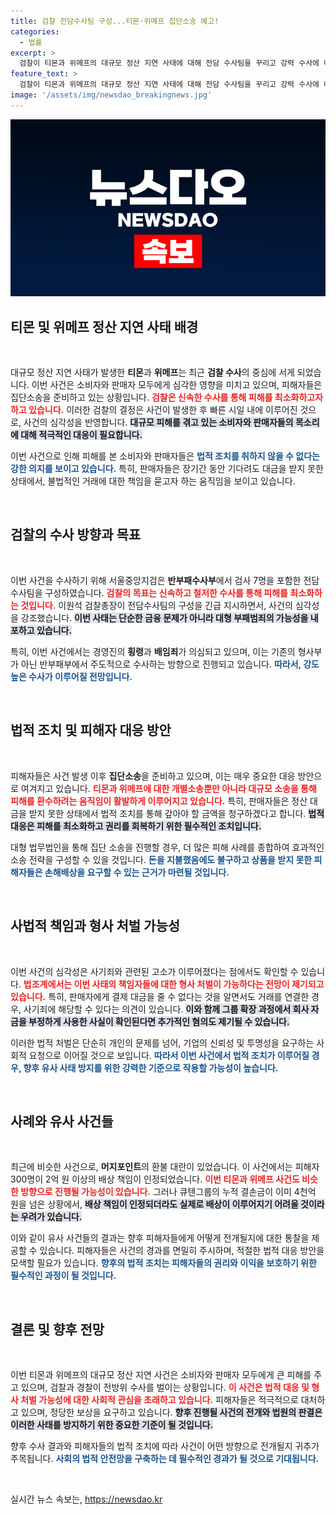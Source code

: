 ```yaml
---
title: 검찰 전담수사팀 구성...티몬·위메프 집단소송 예고!
categories:
  - 법률
excerpt: >
  검찰이 티몬과 위메프의 대규모 정산 지연 사태에 대해 전담 수사팀을 꾸리고 강력 수사에 나섭니다. 경영진의 횡령 및 배임 혐의 조사가 불가피해 보이는 가운데, 소비자와 판매자들은 대규모 집단소송을 준비 중입니다. 사건의 향방에 귀 추목!
feature_text: >
  검찰이 티몬과 위메프의 대규모 정산 지연 사태에 대해 전담 수사팀을 꾸리고 강력 수사에 나섭니다. 경영진의 횡령 및 배임 혐의 조사가 불가피해 보이는 가운데, 소비자와 판매자들은 대규모 집단소송을 준비 중입니다. 사건의 향방에 귀 추목!
image: '/assets/img/newsdao_breakingnews.jpg'
---
```


<p><img src="/assets/img/newsdao_breakingnews.jpg" alt="ontimetimes 속보" /></p>

<h2 data-ke-size="size26">티몬 및 위메프 정산 지연 사태 배경</h2>

<p data-ke-size="size16">&nbsp;</p>

<p>대규모 정산 지연 사태가 발생한 <strong>티몬</strong>과 <strong>위메프</strong>는 최근 <strong>검찰 수사</strong>의 중심에 서게 되었습니다. 이번 사건은 소비자와 판매자 모두에게 심각한 영향을 미치고 있으며, 피해자들은 집단소송을 준비하고 있는 상황입니다. <b><span style="color: #ee2323;">검찰은 신속한 수사를 통해 피해를 최소화하고자 하고 있습니다.</span></b> 이러한 검찰의 결정은 사건이 발생한 후 빠른 시일 내에 이루어진 것으로, 사건의 심각성을 반영합니다. <b><span style="background-color: #21538527;">대규모 피해를 겪고 있는 소비자와 판매자들의 목소리에 대해 적극적인 대응이 필요합니다.</span></b> </p>

<p>이번 사건으로 인해 피해를 본 소비자와 판매자들은 <b><span style="color: #1a5490;">법적 조치를 취하지 않을 수 없다는 강한 의지를 보이고 있습니다.</span></b> 특히, 판매자들은 장기간 동안 기다려도 대금을 받지 못한 상태에서, 불법적인 거래에 대한 책임을 묻고자 하는 움직임을 보이고 있습니다. </p>

<p data-ke-size="size16">&nbsp;</p>

<h2 data-ke-size="size26">검찰의 수사 방향과 목표</h2>

<p data-ke-size="size16">&nbsp;</p>

<p>이번 사건을 수사하기 위해 서울중앙지검은 <strong>반부패수사부</strong>에서 검사 7명을 포함한 전담수사팀을 구성하였습니다. <b><span style="color: #ee2323;">검찰의 목표는 신속하고 철저한 수사를 통해 피해를 최소화하는 것입니다.</span></b> 이원석 검찰총장이 전담수사팀의 구성을 긴급 지시하면서, 사건의 심각성을 강조했습니다. <b><span style="background-color: #21538527;">이번 사태는 단순한 금융 문제가 아니라 대형 부패범죄의 가능성을 내포하고 있습니다.</span></b> </p>

<p>특히, 이번 사건에서는 경영진의 <strong>횡령</strong>과 <strong>배임죄</strong>가 의심되고 있으며, 이는 기존의 형사부가 아닌 반부패부에서 주도적으로 수사하는 방향으로 진행되고 있습니다. <b><span style="color: #1a5490;">따라서, 강도 높은 수사가 이루어질 전망입니다.</span></b> </p>

<p data-ke-size="size16">&nbsp;</p>

<h2 data-ke-size="size26">법적 조치 및 피해자 대응 방안</h2>

<p data-ke-size="size16">&nbsp;</p>

<p>피해자들은 사건 발생 이후 <strong>집단소송</strong>을 준비하고 있으며, 이는 매우 중요한 대응 방안으로 여겨지고 있습니다. <b><span style="color: #ee2323;">티몬과 위메프에 대한 개별소송뿐만 아니라 대규모 소송을 통해 피해를 환수하려는 움직임이 활발하게 이루어지고 있습니다.</span></b> 특히, 판매자들은 정산 대금을 받지 못한 상태에서 법적 조치를 통해 갚아야 할 금액을 청구하겠다고 합니다. <b><span style="background-color: #21538527;">법적 대응은 피해를 최소화하고 권리를 회복하기 위한 필수적인 조치입니다.</span></b> </p>

<p>대형 법무법인을 통해 집단 소송을 진행할 경우, 더 많은 피해 사례를 종합하여 효과적인 소송 전략을 구성할 수 있을 것입니다. <b><span style="color: #1a5490;">돈을 지불했음에도 불구하고 상품을 받지 못한 피해자들은 손해배상을 요구할 수 있는 근거가 마련될 것입니다.</span></b> </p>

<p data-ke-size="size16">&nbsp;</p>

<h2 data-ke-size="size26">사법적 책임과 형사 처벌 가능성</h2>

<p data-ke-size="size16">&nbsp;</p>

<p>이번 사건의 심각성은 사기죄와 관련된 고소가 이루어졌다는 점에서도 확인할 수 있습니다. <b><span style="color: #ee2323;">법조계에서는 이번 사태의 책임자들에 대한 형사 처벌이 가능하다는 전망이 제기되고 있습니다.</span></b> 특히, 판매자에게 결제 대금을 줄 수 없다는 것을 알면서도 거래를 연결한 경우, 사기죄에 해당할 수 있다는 의견이 있습니다. <b><span style="background-color: #21538527;">이와 함께 그룹 확장 과정에서 회사 자금을 부정하게 사용한 사실이 확인된다면 추가적인 혐의도 제기될 수 있습니다.</span></b> </p>

<p>이러한 법적 처벌은 단순히 개인의 문제를 넘어, 기업의 신뢰성 및 투명성을 요구하는 사회적 요청으로 이어질 것으로 보입니다. <b><span style="color: #1a5490;">따라서 이번 사건에서 법적 조치가 이루어질 경우, 향후 유사 사태 방지를 위한 강력한 기준으로 작용할 가능성이 높습니다.</span></b> </p>

<p data-ke-size="size16">&nbsp;</p>

<h2 data-ke-size="size26">사례와 유사 사건들</h2>

<p data-ke-size="size16">&nbsp;</p>

<p>최근에 비슷한 사건으로, <strong>머지포인트</strong>의 환불 대란이 있었습니다. 이 사건에서는 피해자 300명이 2억 원 이상의 배상 책임이 인정되었습니다. <b><span style="color: #ee2323;">이번 티몬과 위메프 사건도 비슷한 방향으로 진행될 가능성이 있습니다.</span></b> 그러나 큐텐그룹의 누적 결손금이 이미 4천억 원을 넘은 상황에서, <b><span style="background-color: #21538527;">배상 책임이 인정되더라도 실제로 배상이 이루어지기 어려울 것이라는 우려가 있습니다.</span></b> </p>

<p>이와 같이 유사 사건들의 결과는 향후 피해자들에게 어떻게 전개될지에 대한 통찰을 제공할 수 있습니다. 피해자들은 사건의 경과를 면밀히 주시하며, 적절한 법적 대응 방안을 모색할 필요가 있습니다. <b><span style="color: #1a5490;">향후의 법적 조치는 피해자들의 권리와 이익을 보호하기 위한 필수적인 과정이 될 것입니다.</span></b> </p>

<p data-ke-size="size16">&nbsp;</p>

<h2 data-ke-size="size26">결론 및 향후 전망</h2>

<p data-ke-size="size16">&nbsp;</p>

<p>이번 티몬과 위메프의 대규모 정산 지연 사건은 소비자와 판매자 모두에게 큰 피해를 주고 있으며, 검찰과 경찰이 전방위 수사를 벌이는 상황입니다. <b><span style="color: #ee2323;">이 사건은 법적 대응 및 형사 처벌 가능성에 대한 사회적 관심을 초래하고 있습니다.</span></b> 피해자들은 적극적으로 대처하고 있으며, 정당한 보상을 요구하고 있습니다. <b><span style="background-color: #21538527;">향후 진행될 사건의 전개와 법원의 판결은 이러한 사태를 방지하기 위한 중요한 기준이 될 것입니다.</span></b> </p>

<p>향후 수사 결과와 피해자들의 법적 조치에 따라 사건이 어떤 방향으로 전개될지 귀추가 주목됩니다. <b><span style="color: #1a5490;">사회의 법적 안전망을 구축하는 데 필수적인 경과가 될 것으로 기대됩니다.</span></b> </p>

<p data-ke-size="size16">&nbsp;</p>
실시간 뉴스 속보는, <a href="https://newsdao.kr" rel="dofollow">https://newsdao.kr</a>



